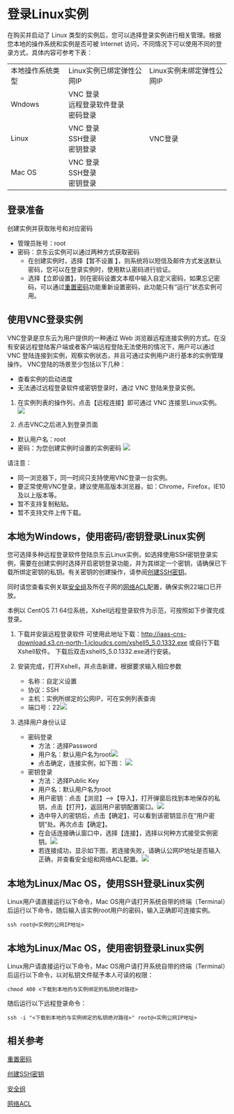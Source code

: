 # 登录Linux实例
在购买并启动了 Linux 类型的实例后，您可以选择登录实例进行相关管理。根据您本地的操作系统和实例是否可被 Internet 访问，不同情况下可以使用不同的登录方式，具体内容可参考下表：
<table>
   <tr>
      <td> 本地操作系统类型 </td>
      <td> Linux实例已绑定弹性公网IP  </td>
      <td> Linux实例未绑定弹性公网IP </td>
   </tr>
   <tr>
      <td> Wndows </td>
      <td> VNC 登录<br>远程登录软件登录<br>密码登录  </td>
      <td rowspan="3"> VNC登录 </td>
   </tr>
   <tr>     
      <td> Linux </td>
      <td>VNC 登录<br>SSH登录<br>密钥登录   </td>
   </tr>
   <tr>  
      <td> Mac OS    </td>
      <td> VNC 登录<br>SSH登录<br>密钥登录 </td>
   </tr>
</table>

## 登录准备
创建实例并获取账号和对应密码
* 管理员账号：root
* 密码：京东云实例可以通过两种方式获取密码
  *  在创建实例时，选择【暂不设置 】，则系统将以短信及邮件方式发送默认密码，您可以在登录实例时，使用默认密码进行验证。
  *  选择【立即设置】，则在密码设置文本框中输入自定义密码，如果忘记密码，可以通过[重置密码](../Operation-Guide/Instance/Reset-Password.md)功能重新设置密码，此功能只有“运行”状态实例可用。

## 使用VNC登录实例
VNC登录是京东云为用户提供的一种通过 Web 浏览器远程连接实例的方式。在没有安装远程登陆客户端或者客户端远程登陆无法使用的情况下，用户可以通过 VNC 登陆连接到实例，观察实例状态，并且可通过实例用户进行基本的实例管理操作。
VNC登陆的场景至少包括以下几种：
* 查看实例的启动进度
* 无法通过远程登录软件或密钥登录时，通过 VNC 登陆来登录实例。

1. 在实例列表的操作列，点击【远程连接】即可通过 VNC 连接至Linux实例。
![](../../../../image/vm/Getting-Start-Linux-Connect-console.png)

2. 点击VNC之后进入到登录页面
* 默认用户名：root        
* 密码：为您创建实例时设置的实例密码 
![](../../../../image/vm/Getting-Start-Linux-Connect-vnc.png)

请注意：
* 同一浏览器下，同一时间只支持使用VNC登录一台实例。
* 要正常使用VNC登录，建议使用高版本浏览器，如：Chrome，Firefox，IE10及以上版本等。
* 暂不支持复制粘贴。
* 暂不支持文件上传下载。

## 本地为Windows，使用密码/密钥登录Linux实例
您可选择多种远程登录软件登陆京东云Linux实例，如选择使用SSH密钥登录实例，需要在创建实例时选择开启密钥登录功能，并为其绑定一个密钥，请确保已下载所绑定密钥的私钥。有关密钥的创建操作，请参阅[创建SSH密钥](../Operation-Guide/Key-Pair/Create-Keypair.md)。

同时请您查看实例关联[安全组](../Operation-Guide/Security-Group/Overview.md)及所在子网的[网络ACL](../../../Networking/Virtual-Private-Cloud/Introduction/Functions/Network-ACL.md)配置，确保实例22端口已开放。

本例以 CentOS 7.1 64位系统，Xshell远程登录软件为示范，可按照如下步骤完成登录。
1. 下载并安装远程登录软件
    可使用此地址下载：http://iaas-cns-download.s3.cn-north-1.jcloudcs.com/xshell5_5.0.1332.exe 或自行下载Xshell软件。
    下载后双击xshell5_5.0.1332.exe进行安装。

2. 安装完成，打开Xshell，并点击新建，根据要求输入相应参数

	* 名称：自定义设置
	* 协议：SSH
	* 主机：实例所绑定的公网IP，可在实例列表查询
	* 端口号：22![](../../../../image/vm/Getting-Start-Linux-Connect-linux-xshell.png)

3. 选择用户身份认证
	* 密码登录
		* 方法：选择Password
		* 用户名：默认用户名为root![](../../../../image/vm/Getting-Start-Linux-Connect-linux-xshell1.png)
		* 点击确定，连接实例，如下图：
![](../../../../image/vm/Getting-Start-Linux-Connect-linux-xshell2.png)
	* 密钥登录
		*  方法：选择Public Key
		*  用户名：默认用户名为root
		*  用户密钥：点击【浏览】-->【导入】，打开弹窗后找到本地保存的私钥，点击【打开】，返回用户密钥配置窗口。![](../../../../image/vm/Getting-Start-Linux-Connect-linux-xshell3.png)
		* 选中导入的密钥后，点击【确定】，可以看到该密钥显示在“用户密钥”处。再次点击【确定】。
		* 在会话连接确认窗口中，选择【连接】，选择以何种方式接受实例密钥。![](../../../../image/vm/Getting-Start-Linux-Connect-linux-xshell4.png)
		* 若连接成功，显示如下图，若连接失败，请确认公网IP地址是否输入正确，并查看安全组和网络ACL配置。![](../../../../image/vm/Getting-Start-Linux-Connect-linux-xshell5.png)

## 本地为Linux/Mac OS，使用SSH登录Linux实例
Linux用户请直接运行以下命令，Mac OS用户请打开系统自带的终端（Terminal）后运行以下命令，随后输入该实例root用户的密码，输入正确即可连接实例。

`ssh root@<实例的公网IP地址>`

## 本地为Linux/Mac OS，使用密钥登录Linux实例
Linux用户请直接运行以下命令，Mac OS用户请打开系统自带的终端（Terminal）后运行以下命令，以对私钥文件赋予本人可读的权限：

` chmod 400 <下载到本地的与实例绑定的私钥绝对路径> `

随后运行以下远程登录命令：

`ssh -i "<下载到本地的与实例绑定的私钥绝对路径>" root@<实例公网IP地址>`

## 相关参考

[重置密码](../Operation-Guide/Instance/Reset-Password.md)

[创建SSH密钥](../Operation-Guide/Key-Pair/Create-Keypair.md)

[安全组](../Operation-Guide/Security-Group/Overview.md)

[网络ACL](../../../Networking/Virtual-Private-Cloud/Introduction/Functions/Network-ACL.md)


  [1]: ./images/Getting-Start-Linux-Connect-console.png "Getting-Start-Linux-Connect-console.png"
  [2]: ./images/Getting-Start-Linux-Connect-vnc.png "Getting-Start-Linux-Connect-vnc.png"
  [3]: ./images/Getting-Start-Linux-Connect-linux-xshell.png "Getting-Start-Linux-Connect-linux-xshell.png"
  [4]: ./images/Getting-Start-Linux-Connect-linux-xshell1.png "Getting-Start-Linux-Connect-linux-xshell1.png"
  [5]: ./images/Getting-Start-Linux-Connect-linux-xshell2.png "Getting-Start-Linux-Connect-linux-xshell2.png"
  [6]: ./images/Getting-Start-Linux-Connect-linux-xshell3.png "Getting-Start-Linux-Connect-linux-xshell3.png"
  [7]: ./images/Getting-Start-Linux-Connect-linux-xshell4.png "Getting-Start-Linux-Connect-linux-xshell4.png"
  [8]: ./images/Getting-Start-Linux-Connect-linux-xshell5.png "Getting-Start-Linux-Connect-linux-xshell5.png"